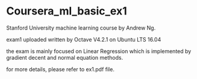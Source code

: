 # Coursera_ml_basic_ex1
Stanford University machine learning course by Andrew Ng.

exam1 uploaded written by Octave V4.2.1 on Ubuntu LTS 16.04

the exam is mainly focused on Linear Regression which is implemented by gradient decent and normal equation methods.

for more details, please refer to ex1.pdf file.
